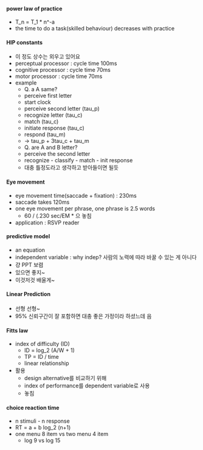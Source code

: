 #### power law of practice

* T_n = T_1 * n^-a
* the time to do a task(skilled behaviour) decreases with practice

#### HIP constants

* 이 정도 상수는 외우고 있어요
* perceptual processor : cycle time 100ms
* cognitive processor : cycle time 70ms
* motor processor : cycle time 70ms
* example
    * Q. a A same?
    * perceive first letter
    * start clock
    * perceive second letter (tau_p)
    * recognize letter (tau_c)
    * match (tau_c)
    * initiate response (tau_c)
    * respond (tau_m)
    * -> tau_p + 3tau_c + tau_m
    * Q. are A and B letter?
    * perceive the second letter
    * recognize - classify - match - init response
    * 대충 틀정도라고 생각하고 받아들이면 될듯

#### Eye movement

* eye movement time(saccade + fixation) : 230ms
* saccade takes 120ms
* one eye movement per phrase, one phrase is 2.5 words
    * 60 / (.230 sec/EM *  으 놓침
* application : RSVP reader

#### predictive model

* an equation
* independent variable : why indep? 사람의 노력에 따라 바꿀 수 있는 게 아니다
* 걍 PPT 보렴
* 있으면 좋지~
* 이것저것 배울게~

#### Linear Prediction

* 선형 선형~
* 95% 신뢰구간이 잘 포함하면 대충 좋은 가정이라 하셨느데 음

#### Fitts law

* index of difficulty (ID)
    * ID = log_2 (A/W + 1)
    * TP = ID / time
    * linear relationship
* 활용
    * design alternative를 비교하기 위해
    * index of performance를 dependent variable로 사용
    *  놓침

#### choice reaction time

* n stimuli - n response
* RT = a + b log_2 (n+1)
* one menu 8 item vs two menu 4 item
    * log 9 vs log 15

